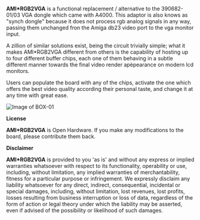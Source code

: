 
**AMI*RGB2VGA** is a functional replacement / alternative to the 390682-01/03 VGA dongle which came with A4000.
This adaptor is also knows as "synch dongle" because it does not process rgb analog signals in any way, passing them unchanged fron the Amiga db23 video port to the vga monitor input.

A zillion of similar solutions exist, being the circuit trivially simple; what it makes AMI*RGB2VGA different from others is the capability of hosting up to four different buffer chips, each one of them behaving in a subtle different manner towards the final video render apèpearance on modern lcd monitors.

Users can populate the board with any of the chips, activate the one which offers the best video quality according their personal taste, and change it at any time with great ease.

![Image of BOX-01](https://github.com/EmberHeavyIndustries/AMI-RGB2VGA/blob/master/Docs/4.jpg)



**License**

**AMI*RGB2VGA** is Open Hardware. If you make any modifications to the board, please contribute them back.


**Disclaimer**

**AMI*RGB2VGA** is provided to you 'as is' and without any express or implied warranties whatsoever with respect to its functionality, operability or use, including, without limitation, any implied warranties of merchantability, fitness for a particular purpose or infringement. We expressly disclaim any liability whatsoever for any direct, indirect, consequential, incidental or special damages, including, without limitation, lost revenues, lost profits, losses resulting from business interruption or loss of data, regardless of the form of action or legal theory under which the liability may be asserted, even if advised of the possibility or likelihood of such damages.
